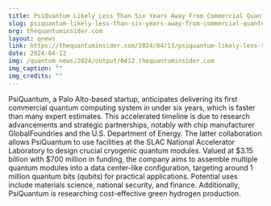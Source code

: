```yaml
---
title: PsiQuantum Likely Less Than Six Years Away From Commercial Quantum Computer
slug: psiquantum-likely-less-than-six-years-away-from-commercial-quantum-computer
org: thequantuminsider.com
layout: qnews
link: https://thequantuminsider.com/2024/04/13/psiquantum-likely-less-than-six-years-away-from-commercial-quantum-computer/
date: 2024-04-12
img: /quantum_news/2024/output/0412.thequantuminsider.com
img_caption: ""
img_credits: ""
---
```


PsiQuantum, a Palo Alto-based startup, anticipates delivering its first commercial quantum computing system in under six years, which is faster than many expert estimates. This accelerated timeline is due to research advancements and strategic partnerships, notably with chip manufacturer GlobalFoundries and the U.S. Department of Energy. The latter collaboration allows PsiQuantum to use facilities at the SLAC National Accelerator Laboratory to design crucial cryogenic quantum modules. Valued at $3.15 billion with $700 million in funding, the company aims to assemble multiple quantum modules into a data center-like configuration, targeting around 1 million quantum bits (qubits) for practical applications. Potential uses include materials science, national security, and finance. Additionally, PsiQuantum is researching cost-effective green hydrogen production.